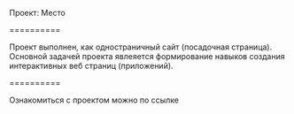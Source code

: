 Проект: Место

==========

Проект выполнен, как одностраничный сайт (посадочная страница).
Основной задачей проекта явлеяется формирование навыков создания интерактивных веб страниц (приложений).

==========

Ознакомиться с проектом можно по ссылке 
